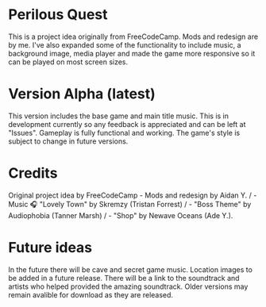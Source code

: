 # Perilous Quest

This is a project idea originally from FreeCodeCamp. Mods and redesign are by me. I've also expanded some of the functionality to include music, a background image, media player and made the game more responsive so it can be played on most screen sizes.

# Version Alpha (latest)

This version includes the base game and main title music. This is in development currently so any feedback is appreciated and can be left at "Issues". Gameplay is fully functional and working. The game's style is subject to change in future versions.

# Credits

Original project idea by FreeCodeCamp - Mods and redesign by Aidan Y. / - Music 🎧 "Lovely Town" by  Skremzy (Tristan Forrest) / - "Boss Theme" by Audiophobia (Tanner Marsh) / - "Shop" by Newave Oceans (Ade Y.).

# Future ideas

In the future there will be cave and secret game music. Location images to be added in a future release. There will be a link to the soundtrack and artists who helped provided the amazing soundtrack. Older versions may remain avalible for download as they are released.

